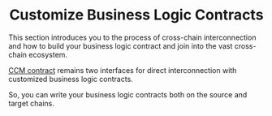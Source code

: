 <h1 align="center">Customize Business Logic Contracts</h1>

This section introduces you to the process of cross-chain interconnection and how to build your business logic contract and join into the vast cross-chain ecosystem.

[CCM contract](../../new_chain/side_chain/contracts.md#1-introduction-to-cross-chain-contracts) remains two interfaces for direct interconnection with customized business logic contracts.

So, you can write your business logic contracts both on the source and target chains. 



